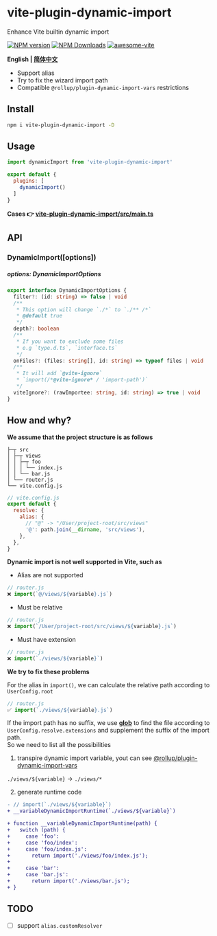 # vite-plugin-dynamic-import

Enhance Vite builtin dynamic import

[![NPM version](https://img.shields.io/npm/v/vite-plugin-dynamic-import.svg)](https://npmjs.org/package/vite-plugin-dynamic-import)
[![NPM Downloads](https://img.shields.io/npm/dm/vite-plugin-dynamic-import.svg?style=flat)](https://npmjs.org/package/vite-plugin-dynamic-import)
[![awesome-vite](https://awesome.re/badge.svg)](https://github.com/vitejs/awesome-vite)

**English | [简体中文](https://github.com/caoxiemeihao/vite-plugins/blob/main/packages/dynamic-import/README.zh-CN.md)**

- Support alias
- Try to fix the wizard import path
- Compatible `@rollup/plugin-dynamic-import-vars` restrictions

## Install

```bash
npm i vite-plugin-dynamic-import -D
```

## Usage
```javascript
import dynamicImport from 'vite-plugin-dynamic-import'

export default {
  plugins: [
    dynamicImport()
  ]
}
```

**Cases 👉 [vite-plugin-dynamic-import/src/main.ts](https://github.com/caoxiemeihao/vite-plugins/blob/main/playground/vite-plugin-dynamic-import/src/main.ts)**

## API

### DynamicImport([options])

##### options: DynamicImportOptions

```ts
export interface DynamicImportOptions {
  filter?: (id: string) => false | void
  /**
   * This option will change `./*` to `./** /*`
   * @default true
   */
  depth?: boolean
  /**
   * If you want to exclude some files  
   * e.g `type.d.ts`, `interface.ts`
   */
  onFiles?: (files: string[], id: string) => typeof files | void
  /**
   * It will add `@vite-ignore`  
   * `import(/*@vite-ignore* / 'import-path')`
   */
  viteIgnore?: (rawImportee: string, id: string) => true | void
}
```

## How and why?

**We assume that the project structure is as follows**

```tree
├─┬ src
│ ├─┬ views
│ │ ├─┬ foo
│ │ │ └── index.js
│ │ └── bar.js
│ └── router.js
└── vite.config.js
```

```js
// vite.config.js
export default {
  resolve: {
    alias: {
      // "@" -> "/User/project-root/src/views"
      '@': path.join(__dirname, 'src/views'),
    },
  },
}
```

**Dynamic import is not well supported in Vite, such as**

- Alias are not supported

```js
// router.js
❌ import(`@/views/${variable}.js`)
```

- Must be relative

```js
// router.js
❌ import(`/User/project-root/src/views/${variable}.js`)
```

- Must have extension

```js
// router.js
❌ import(`./views/${variable}`)
```

**We try to fix these problems**

For the alias in `import()`, we can calculate the relative path according to `UserConfig.root`

```js
// router.js
✅ import(`./views/${variable}.js`)
```

If the import path has no suffix, we use **[glob](https://www.npmjs.com/package/fast-glob)** to find the file according to `UserConfig.resolve.extensions` and supplement the suffix of the import path.  
So we need to list all the possibilities

1. transpire dynamic import variable, yout can see [@rollup/plugin-dynamic-import-vars](https://github.com/rollup/plugins/tree/master/packages/dynamic-import-vars#how-it-works)

`./views/${variable}` -> `./views/*`

2. generate runtime code

```diff
- // import(`./views/${variable}`)
+ __variableDynamicImportRuntime(`./views/${variable}`)

+ function __variableDynamicImportRuntime(path) {
+   switch (path) {
+     case 'foo':
+     case 'foo/index':
+     case 'foo/index.js':
+       return import('./views/foo/index.js');
+ 
+     case 'bar':
+     case 'bar.js':
+       return import('./views/bar.js');
+ }
```

## TODO

- [ ] support `alias.customResolver`
